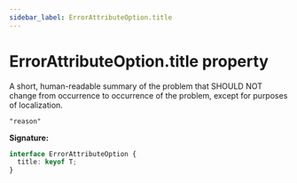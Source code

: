 ```yaml
---
sidebar_label: ErrorAttributeOption.title
---
```


# ErrorAttributeOption.title property

A short, human-readable summary of the problem that SHOULD NOT change from occurrence to occurrence
of the problem, except for purposes of localization.

`"reason"`

**Signature:**

```typescript
interface ErrorAttributeOption {
  title: keyof T;
}
```
